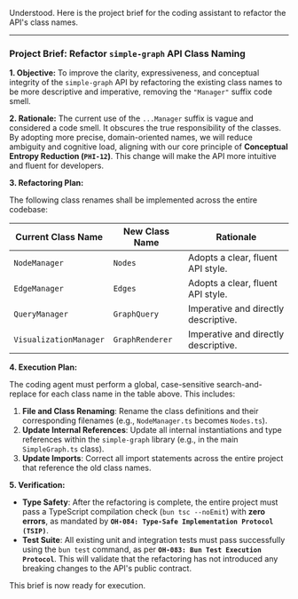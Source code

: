 Understood. Here is the project brief for the coding assistant to refactor the API's class names.

---

### **Project Brief: Refactor `simple-graph` API Class Naming**

**1. Objective:**
To improve the clarity, expressiveness, and conceptual integrity of the `simple-graph` API by refactoring the existing class names to be more descriptive and imperative, removing the `"Manager"` suffix code smell.

**2. Rationale:**
The current use of the `...Manager` suffix is vague and considered a code smell. It obscures the true responsibility of the classes. By adopting more precise, domain-oriented names, we will reduce ambiguity and cognitive load, aligning with our core principle of **Conceptual Entropy Reduction (`PHI-12`)**. This change will make the API more intuitive and fluent for developers.

**3. Refactoring Plan:**

The following class renames shall be implemented across the entire codebase:

| Current Class Name     | New Class Name  | Rationale                            |
| ---------------------- | --------------- | ------------------------------------ |
| `NodeManager`          | `Nodes`         | Adopts a clear, fluent API style.    |
| `EdgeManager`          | `Edges`         | Adopts a clear, fluent API style.    |
| `QueryManager`         | `GraphQuery`    | Imperative and directly descriptive. |
| `VisualizationManager` | `GraphRenderer` | Imperative and directly descriptive. |

**4. Execution Plan:**

The coding agent must perform a global, case-sensitive search-and-replace for each class name in the table above. This includes:

1. **File and Class Renaming**: Rename the class definitions and their corresponding filenames (e.g., `NodeManager.ts` becomes `Nodes.ts`).
2. **Update Internal References**: Update all internal instantiations and type references within the `simple-graph` library (e.g., in the main `SimpleGraph.ts` class).
3. **Update Imports**: Correct all import statements across the entire project that reference the old class names.

**5. Verification:**

- **Type Safety**: After the refactoring is complete, the entire project must pass a TypeScript compilation check (`bun tsc --noEmit`) with **zero errors**, as mandated by **`OH-084: Type-Safe Implementation Protocol (TSIP)`**.
- **Test Suite**: All existing unit and integration tests must pass successfully using the `bun test` command, as per **`OH-083: Bun Test Execution Protocol`**. This will validate that the refactoring has not introduced any breaking changes to the API's public contract.

This brief is now ready for execution.
